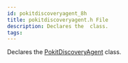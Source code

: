 ```yaml
---
id: pokitdiscoveryagent_8h
title: pokitdiscoveryagent.h File
description: Declares the  class.
tags:
---
```

Declares the [PokitDiscoveryAgent](classPokitDiscoveryAgent) class.
